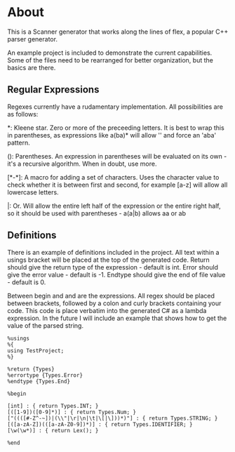# About

This is a Scanner generator that works along the lines of flex, a popular C++ parser generator.

An example project is included to demonstrate the current capabilities.
Some of the files need to be rearranged for better organization, but the basics are there.

## Regular Expressions

Regexes currently have a rudamentary implementation. All possibilities are as follows:

\*: Kleene star. Zero or more of the preceeding letters. It is best to wrap this in parentheses, as expressions like a(ba)* will allow '' and force an 'aba' pattern.

(): Parentheses. An expression in parentheses will be evaluated on its own - it's a recursive algorithm. When in doubt, use more.

\[\*-\*\]: A macro for adding a set of characters. Uses the character value to check whether it is between first and second, for example [a-z] will allow all lowercase letters.

|: Or. Will allow the entire left half of the expression or the entire right half, so it should be used with parentheses - a(a|b) allows aa or ab

## Definitions

There is an example of definitions included in the project. All text within a usings bracket will be placed at the top of the generated code.
Return should give the return type of the expression - default is int. 
Error should give the error value - default is -1.
Endtype should give the end of file value - default is 0.


Between begin and and are the expressions. All regex should be placed between brackets, followed by a colon and curly brackets containing your code.
This code is place verbatim into the generated C# as a lambda expression. In the future I will include an example that shows how to get the value of the parsed string.
```
﻿%usings
%{
using TestProject;
%}

%return {Types}
%errortype {Types.Error}
%endtype {Types.End}

%begin

[int] : { return Types.INT; }
[([1-9])([0-9]*)] : { return Types.Num; }
["((([#-Z^-~])|(\\"|\r|\n|\t|\[|\]))*)"] : { return Types.STRING; }
[([a-zA-Z])(([a-zA-Z0-9])*)] : { return Types.IDENTIFIER; }
[\w(\w*)] : { return Lex(); }

%end
```
